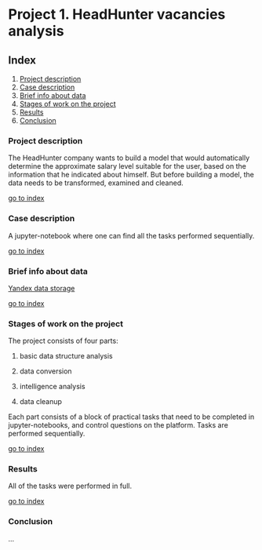 # Project 1. HeadHunter vacancies analysis

## Index

1. [Project description](https://github.com/royvudgren/sf_data_science/tree/main/PROJECT%201/README.md#Project-description)
2. [Case description](https://github.com/royvudgren/sf_data_science/tree/main/PROJECT%201/README.md#Case-description)
3. [Brief info about data](https://github.com/royvudgren/sf_data_science/tree/main/PROJECT%201/README.md#Brief-info-about-data)
4. [Stages of work on the project](https://github.com/royvudgren/sf_data_science/tree/main/PROJECT%201/README.md#Stages-of-work-on-the-project)
5. [Results](https://github.com/royvudgren/sf_data_science/tree/main/PROJECT%201/README.md#Results)
6. [Conclusion](https://github.com/royvudgren/sf_data_science/tree/main/PROJECT%201/README.md#Conclusion)

### Project description

The HeadHunter company wants to build a model that would automatically determine the approximate salary level suitable for the user, based on the information that he indicated about himself. But before building a model, the data needs to be transformed, examined and cleaned.

[go to index](https://github.com/royvudgren/sf_data_science/tree/main/PROJECT%201/README.md#Index)

### Case description

A jupyter-notebook where one can find all the tasks performed sequentially.


[go to index](https://github.com/royvudgren/sf_data_science/tree/main/PROJECT%201/README.md#Index)

### Brief info about data

[Yandex data storage](https://disk.yandex.ru/d/SWO6x_25kGmvFQ)

[go to index](https://github.com/royvudgren/sf_data_science/tree/main/PROJECT%201/README.md#Index)

### Stages of work on the project

The project  consists of four parts:

1. basic data structure analysis

2. data conversion

3. intelligence analysis

4. data cleanup

Each part consists of a block of practical tasks that need to be completed in jupyter-notebooks, and control questions on the platform. Tasks are performed sequentially.

[go to index](https://github.com/royvudgren/sf_data_science/tree/main/PROJECT%201/README.md#Index)

### Results

All of the tasks were performed in full.

[go to index](https://github.com/royvudgren/sf_data_science/tree/main/PROJECT%201/README.md#Index)

### Conclusion
...